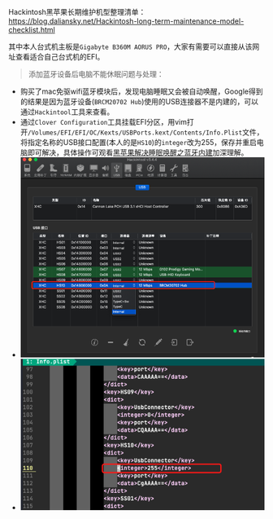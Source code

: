 Hackintosh黑苹果长期维护机型整理清单：<https://blog.daliansky.net/Hackintosh-long-term-maintenance-model-checklist.html>

其中本人台式机主板是`Gigabyte B360M AORUS PRO`，大家有需要可以直接从该网址查看适合自己台式机的EFI。


> 添加蓝牙设备后电脑不能休眠问题与处理：
  - 购买了mac免驱wifi蓝牙模块后，发现电脑睡眠又会被自动唤醒，Google得到的结果是因为蓝牙设备(`BRCM20702 Hub`)使用的USB连接器不是内建的，可以通过`Hackintool`工具来查看。
  - 通过`Clover Configuration`工具挂载EFI分区，用vim打开`/Volumes/EFI/EFI/OC/Kexts/USBPorts.kext/Contents/Info.Plist`文件，将指定名称的USB接口配置(本人的是`HS10`)的`integer`改为255，保存并重启电脑即可解决，具体操作可观看[黑苹果解决睡眠唤醒之蓝牙内建](https://www.bilibili.com/s/video/BV1CQ4y1M7oZ)加深理解。
  - ![img](p07_sample01.png)
  - ![img](p07_sample02.png)
